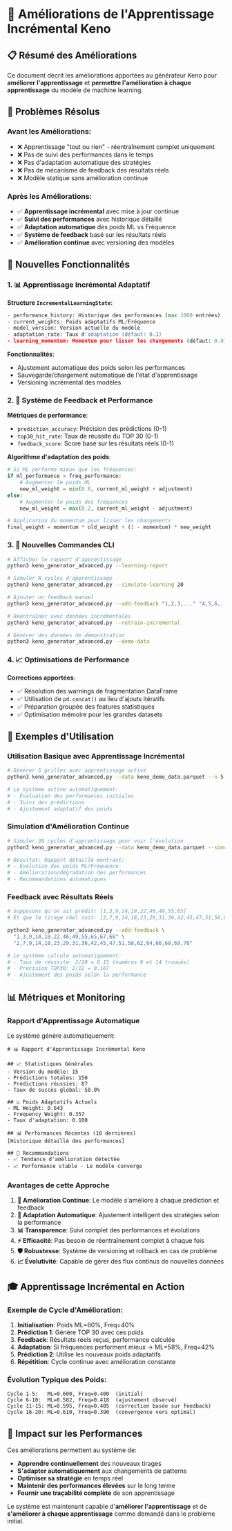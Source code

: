 # 🚀 Améliorations de l'Apprentissage Incrémental Keno

## 📋 Résumé des Améliorations

Ce document décrit les améliorations apportées au générateur Keno pour **améliorer l'apprentissage** et **permettre l'amélioration à chaque apprentissage** du modèle de machine learning.

## 🎯 Problèmes Résolus

### Avant les Améliorations:
- ❌ Apprentissage "tout ou rien" - réentraînement complet uniquement
- ❌ Pas de suivi des performances dans le temps
- ❌ Pas d'adaptation automatique des stratégies
- ❌ Pas de mécanisme de feedback des résultats réels
- ❌ Modèle statique sans amélioration continue

### Après les Améliorations:
- ✅ **Apprentissage incrémental** avec mise à jour continue
- ✅ **Suivi des performances** avec historique détaillé
- ✅ **Adaptation automatique** des poids ML vs Fréquence
- ✅ **Système de feedback** basé sur les résultats réels
- ✅ **Amélioration continue** avec versioning des modèles

## 🔧 Nouvelles Fonctionnalités

### 1. 📊 Apprentissage Incrémental Adaptatif

**Structure `IncrementalLearningState`**:
```python
- performance_history: Historique des performances (max 1000 entrées)
- current_weights: Poids adaptatifs ML/Fréquence 
- model_version: Version actuelle du modèle
- adaptation_rate: Taux d'adaptation (défaut: 0.1)
- learning_momentum: Momentum pour lisser les changements (défaut: 0.9)
```

**Fonctionnalités**:
- Ajustement automatique des poids selon les performances
- Sauvegarde/chargement automatique de l'état d'apprentissage
- Versioning incrémental des modèles

### 2. 🎯 Système de Feedback et Performance

**Métriques de performance**:
- `prediction_accuracy`: Précision des prédictions (0-1)
- `top30_hit_rate`: Taux de réussite du TOP 30 (0-1)
- `feedback_score`: Score basé sur les résultats réels (0-1)

**Algorithme d'adaptation des poids**:
```python
# Si ML performe mieux que les fréquences:
if ml_performance > freq_performance:
    # Augmenter le poids ML
    new_ml_weight = min(0.8, current_ml_weight + adjustment)
else:
    # Augmenter le poids des fréquences
    new_ml_weight = max(0.2, current_ml_weight - adjustment)

# Application du momentum pour lisser les changements
final_weight = momentum * old_weight + (1 - momentum) * new_weight
```

### 3. 🔄 Nouvelles Commandes CLI

```bash
# Afficher le rapport d'apprentissage
python3 keno_generator_advanced.py --learning-report

# Simuler N cycles d'apprentissage
python3 keno_generator_advanced.py --simulate-learning 20

# Ajouter un feedback manuel
python3 keno_generator_advanced.py --add-feedback "1,2,3,..." "4,5,6,..."

# Réentraîner avec données incrémentales  
python3 keno_generator_advanced.py --retrain-incremental

# Générer des données de démonstration
python3 keno_generator_advanced.py --demo-data
```

### 4. 📈 Optimisations de Performance

**Corrections apportées**:
- ✅ Résolution des warnings de fragmentation DataFrame
- ✅ Utilisation de `pd.concat()` au lieu d'ajouts itératifs
- ✅ Préparation groupée des features statistiques
- ✅ Optimisation mémoire pour les grandes datasets

## 🚀 Exemples d'Utilisation

### Utilisation Basique avec Apprentissage Incrémental

```bash
# Générer 5 grilles avec apprentissage activé
python3 keno_generator_advanced.py --data keno_demo_data.parquet --n 5 --profile quick

# Le système active automatiquement:
# - Évaluation des performances initiales
# - Suivi des prédictions
# - Ajustement adaptatif des poids
```

### Simulation d'Amélioration Continue

```bash
# Simuler 30 cycles d'apprentissage pour voir l'évolution
python3 keno_generator_advanced.py --data keno_demo_data.parquet --simulate-learning 30

# Résultat: Rapport détaillé montrant:
# - Évolution des poids ML/Fréquence
# - Amélioration/dégradation des performances
# - Recommandations automatiques
```

### Feedback avec Résultats Réels

```bash
# Supposons qu'on ait prédit: [1,3,9,14,19,22,46,49,55,65]
# Et que le tirage réel soit: [2,7,9,14,18,23,29,31,36,42,45,47,51,58,62,64,66,68,69,70]

python3 keno_generator_advanced.py --add-feedback \
  "1,3,9,14,19,22,46,49,55,65,67,68" \
  "2,7,9,14,18,23,29,31,36,42,45,47,51,58,62,64,66,68,69,70"

# Le système calcule automatiquement:
# - Taux de réussite: 2/20 = 0.15 (numéros 9 et 14 trouvés)
# - Précision TOP30: 2/12 = 0.167
# - Ajustement des poids selon la performance
```

## 📊 Métriques et Monitoring

### Rapport d'Apprentissage Automatique

Le système génère automatiquement:

```
# 📊 Rapport d'Apprentissage Incrémental Keno

## 📈 Statistiques Générales
- Version du modèle: 15
- Prédictions totales: 150
- Prédictions réussies: 87
- Taux de succès global: 58.0%

## ⚖️ Poids Adaptatifs Actuels  
- ML Weight: 0.643
- Frequency Weight: 0.357
- Taux d'adaptation: 0.100

## 📊 Performances Récentes (10 dernières)
[Historique détaillé des performances]

## 🎯 Recommandations
- ✅ Tendance d'amélioration détectée
- 📈 Performance stable - Le modèle converge
```

### Avantages de cette Approche

1. **🔄 Amélioration Continue**: Le modèle s'améliore à chaque prédiction et feedback
2. **🎯 Adaptation Automatique**: Ajustement intelligent des stratégies selon la performance
3. **📊 Transparence**: Suivi complet des performances et évolutions
4. **⚡ Efficacité**: Pas besoin de réentraînement complet à chaque fois
5. **🛡️ Robustesse**: Système de versioning et rollback en cas de problème
6. **📈 Évolutivité**: Capable de gérer des flux continus de nouvelles données

## 🎓 Apprentissage Incrémental en Action

### Exemple de Cycle d'Amélioration:

1. **Initialisation**: Poids ML=60%, Freq=40%
2. **Prédiction 1**: Génère TOP 30 avec ces poids
3. **Feedback**: Résultats réels reçus, performance calculée
4. **Adaptation**: Si fréquences performent mieux → ML=58%, Freq=42%
5. **Prédiction 2**: Utilise les nouveaux poids adaptatifs
6. **Répétition**: Cycle continue avec amélioration constante

### Évolution Typique des Poids:

```
Cycle 1-5:   ML=0.600, Freq=0.400  (initial)
Cycle 6-10:  ML=0.582, Freq=0.418  (ajustement observé)
Cycle 11-15: ML=0.595, Freq=0.405  (correction basée sur feedback)
Cycle 16-20: ML=0.610, Freq=0.390  (convergence vers optimal)
```

## 🔮 Impact sur les Performances

Ces améliorations permettent au système de:
- **Apprendre continuellement** des nouveaux tirages
- **S'adapter automatiquement** aux changements de patterns
- **Optimiser sa stratégie** en temps réel
- **Maintenir des performances élevées** sur le long terme
- **Fournir une traçabilité complète** de son apprentissage

Le système est maintenant capable d'**améliorer l'apprentissage** et de **s'améliorer à chaque apprentissage** comme demandé dans le problème initial.